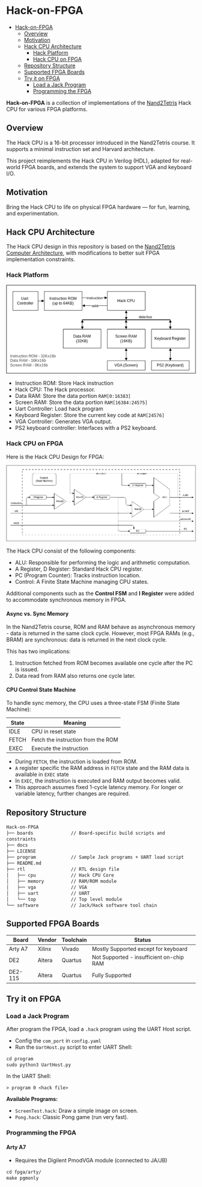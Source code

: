# Hack-on-FPGA

- [Hack-on-FPGA](#hack-on-fpga)
  - [Overview](#overview)
  - [Motivation](#motivation)
  - [Hack CPU Architecture](#hack-cpu-architecture)
    - [Hack Platform](#hack-platform)
    - [Hack CPU on FPGA](#hack-cpu-on-fpga)
  - [Repository Structure](#repository-structure)
  - [Supported FPGA Boards](#supported-fpga-boards)
  - [Try it on FPGA](#try-it-on-fpga)
    - [Load a Jack Program](#load-a-jack-program)
    - [Programming the FPGA](#programming-the-fpga)


**Hack-on-FPGA** is a collection of implementations of the [Nand2Tetris](https://www.nand2tetris.org/) Hack CPU for various FPGA platforms.

## Overview

The Hack CPU is a 16-bit processor introduced in the Nand2Tetris course. It supports a minimal instruction set and Harvard architecture.

This project reimplements the Hack CPU in Verilog (HDL), adapted for real-world FPGA boards, and extends the system to support VGA and keyboard I/O.

## Motivation

Bring the Hack CPU to life on physical FPGA hardware — for fun, learning, and experimentation.

## Hack CPU Architecture

The Hack CPU design in this repository is based on the [Nand2Tetris Computer Architecture](https://drive.google.com/file/d/1Z_fxYmmRNXTkAzmZ6YMoX9NXZIRVCKiw/view), with modifications to better suit FPGA implementation constraints.

### Hack Platform

![Hack_Platform](./docs/assets/Hack_Platform_Diagram.drawio.png)

- Instruction ROM: Store Hack instruction
- Hack CPU: The Hack processor.
- Data RAM: Store the data portion `RAM[0:16383]`
- Screen RAM: Store the data portion `RAM[16384:24575]`
- Uart Controller: Load hack program
- Keyboard Register: Store the current key code at `RAM[24576]`
- VGA Controller: Generates VGA output.
- PS2 keyboard controller: Interfaces with a PS2 keyboard.

### Hack CPU on FPGA

Here is the Hack CPU Design for FPGA:

![Hack_CPU](./docs/assets/Hack_CPU_Diagram_FPGA.drawio.png)

The Hack CPU consist of the following components:
- ALU: Responsible for performing the logic and arithmetic computation.
- A Register, D Register: Standard Hack CPU register.
- PC (Program Counter): Tracks instruction location.
- Control: A Finite State Machine managing CPU states.

Additional components such as the **Control FSM** and **I Register** were added to accommodate synchronous memory in FPGA.

#### Async vs. Sync Memory

In the Nand2Tetris course, ROM and RAM behave as asynchronous memory - data is returned in the same clock cycle.
However, most FPGA RAMs (e.g., BRAM) are synchronous: data is returned in the next clock cycle.

This has two implications:
1. Instruction fetched from ROM becomes available one cycle after the PC is issued.
2. Data read from RAM also returns one cycle later.

#### CPU Control State Machine

To handle sync memory, the CPU uses a three-state FSM (Finite State Machine):

| State | Meaning                            |
| ----- | ---------------------------------- |
| IDLE  | CPU in reset state                 |
| FETCH | Fetch the instruction from the ROM |
| EXEC  | Execute the instruction            |

- During `FETCH`, the instruction is loaded from ROM.
- `A` register specific the RAM address in `FETCH` state and the RAM data is available in `EXEC` state
- In `EXEC`, the instruction is executed and RAM output becomes valid.
- This approach assumes fixed 1-cycle latency memory. For longer or variable latency, further changes are required.

## Repository Structure

```
Hack-on-FPGA
├── boards              // Board-specific build scripts and constraints
├── docs
├── LICENSE
├── program             // Sample Jack programs + UART load script
├── README.md
├── rtl                 // RTL design file
│   ├── cpu             // Hack CPU Core
│   ├── memory          // RAM/ROM module
│   ├── vga             // VGA
│   ├── uart            // UART
│   └── top             // Top level module
└── software            // Jack/Hack software tool chain
```

## Supported FPGA Boards

| Board   | Vendor | Toolchain | Status                                   |
| ------- | ------ | --------- | ---------------------------------------- |
| Arty A7 | Xilinx | Vivado    | Mostly Supported except for keyboard     |
| DE2     | Altera | Quartus   | Not Supported - insufficient on-chip RAM |
| DE2-115 | Altera | Quartus   | Fully Supported                          |

## Try it on FPGA

### Load a Jack Program

After program the FPGA, load a `.hack` program using the UART Host script.

- Config the `com_port` in `config.yaml`
- Run the `UartHost.py` script to enter UART Shell:

```shell
cd program
sudo python3 UartHost.py
```

In the UART Shell:

```shell
> program 0 <hack file>
```

**Available Programs:**

- `ScreenTest.hack`: Draw a simple image on screen.
- `Pong.hack`: Classic Pong game (run very fast).

### Programming the FPGA

#### Arty A7

- Requires the Digilent PmodVGA module (connected to JA/JB)

```shell
cd fpga/arty/
make pgmonly
```
